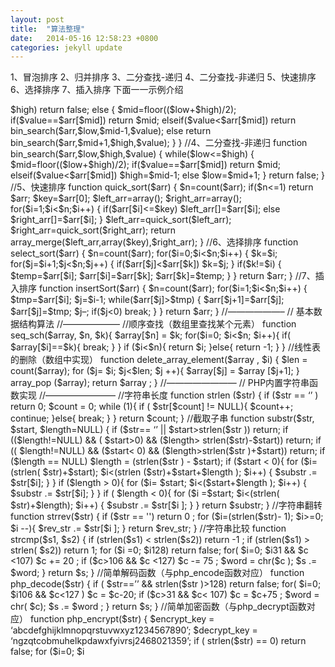 ```yaml
---
layout: post
title:  "算法整理"
date:   2014-05-16 12:58:23 +0800
categories: jekyll update
---
```


1、冒泡排序
2、归并排序
3、二分查找-递归
4、二分查找-非递归
5、快速排序
6、选择排序
7、插入排序
下面一一示例介绍
<?

//1、冒泡排序
function bubble_sort($arr) {
$n=count($arr);
for($i=0;$i<$n-1;$i++){
for($j=$i+1;$j<$n;$j++) {
if($arr[$j]<$arr[$i]) {
$temp=$arr[$i];
$arr[$i]=$arr[$j];
$arr[$j]=$temp;
}
}
}
return $arr;
}

//2、归并排序
function Merge(&$arr, $left, $mid, $right) {
$i = $left;
$j = $mid + 1;
$k = 0;
$temp = array();
while ($i <= $mid && $j <= $right)
{
if ($arr[$i] <= $arr[$j])
$temp[$k++] = $arr[$i++];
else
$temp[$k++] = $arr[$j++];
}
while ($i <= $mid)
$temp[$k++] = $arr[$i++];
while ($j <= $right)
$temp[$k++] = $arr[$j++];
for ($i = $left, $j = 0; $i <= $right; $i++, $j++)
$arr[$i] = $temp[$j];
}

function MergeSort(&$arr, $left, $right)
{
if ($left < $right)
{
$mid = floor(($left + $right) / 2);
MergeSort($arr, $left, $mid);
MergeSort($arr, $mid + 1, $right);
Merge($arr, $left, $mid, $right);
}
}

//3、二分查找-递归 function bin_search($arr,$low,$high,$value) { if($low>$high) return false; else { $mid=floor(($low+$high)/2); if($value==$arr[$mid]) return $mid; elseif($value<$arr[$mid]) return bin_search($arr,$low,$mid-1,$value); else return bin_search($arr,$mid+1,$high,$value); } }

//4、二分查找-非递归 function bin_search($arr,$low,$high,$value) { while($low<=$high) { $mid=floor(($low+$high)/2); if($value==$arr[$mid]) return $mid; elseif($value<$arr[$mid]) $high=$mid-1; else $low=$mid+1; } return false; }

//5、快速排序 function quick_sort($arr) { $n=count($arr); if($n<=1) return $arr; $key=$arr[0]; $left_arr=array(); $right_arr=array(); for($i=1;$i<$n;$i++) { if($arr[$i]<=$key) $left_arr[]=$arr[$i]; else $right_arr[]=$arr[$i]; } $left_arr=quick_sort($left_arr); $right_arr=quick_sort($right_arr); return array_merge($left_arr,array($key),$right_arr); }

//6、选择排序 function select_sort($arr) { $n=count($arr); for($i=0;$i<$n;$i++) { $k=$i; for($j=$i+1;$j<$n;$j++) { if($arr[$j]<$arr[$k]) $k=$j; } if($k!=$i) { $temp=$arr[$i]; $arr[$i]=$arr[$k]; $arr[$k]=$temp; } } return $arr; }

//7、插入排序 function insertSort($arr) { $n=count($arr); for($i=1;$i<$n;$i++) { $tmp=$arr[$i]; $j=$i-1; while($arr[$j]>$tmp) { $arr[$j+1]=$arr[$j]; $arr[$j]=$tmp; $j–; if($j<0) break; } } return $arr; }

//——————– // 基本数据结构算法 //——————– //顺序查找（数组里查找某个元素） function seq_sch($array, $n, $k){
$array[$n] = $k;
for($i=0; $i<$n; $i++){
if( $array[$i]==$k){
break;
}
}
if ($i<$n){
return $i;
}else{
return -1;
}
}
//线性表的删除（数组中实现） function delete_array_element($array , $i) { $len = count($array);
for ($j= $i; $j<$len; $j ++){ $array[$j] = $array [$j+1]; } array_pop ($array); return $array ; }
//———————— // PHP内置字符串函数实现 //———————— //字符串长度 function strlen ($str) { if ($str == ‘’ ) return 0; $count = 0; while (1){ if ( $str[$count] != NULL){ $count++; continue; }else{ break; } } return $count; } //截取子串 function substr($str, $start, $length=NULL) { if ($str== ‘’ || $start>strlen($str )) return; if (($length!=NULL) && ( $start>0) && ($length> strlen($str)-$start)) return; if (( $length!=NULL) && ($start< 0) && ($length>strlen($str )+$start)) return; if ($length == NULL) $length = (strlen($str ) - $start);

    if ($start <  0){ 
            for ($i=(strlen( $str)+$start); $i<(strlen ($str)+$start+$length ); $i++) { 
                    $substr .=  $str[$i]; 
            } 
    } 
    if ($length  > 0){ 
            for ($i= $start; $i<($start+$length ); $i++) { 
                    $substr  .= $str[$i]; 
            } 
    } 
    if ( $length < 0){ 
            for ($i =$start; $i<(strlen( $str)+$length); $i++) { 
                    $substr .= $str[$i ]; 
            } 
    } 
    return $substr;  }  //字符串翻转  function strrev($str)  { 
    if ($str == '') return 0 ; 
    for ($i=(strlen($str)- 1); $i>=0; $i --){ 
            $rev_str .= $str[$i ]; 
    } 
    return $rev_str;  } 

//字符串比较 function strcmp($s1, $s2) { if (strlen($s1) < strlen($s2)) return -1 ; if (strlen($s1) > strlen( $s2)) return 1; for ($i =0; $i<strlen($s1 ); $i++){ if ($s1[ $i] == $s2[$i]){ continue; }else{ return false; } } return 0; }

//查找字符串 function strstr($str, $substr) { $m = strlen($str); $n = strlen($substr ); if ($m < $n) return false ; for ($i=0; $i <=($m-$n+1); $i ++){ $sub = substr( $str, $i, $n); if ( strcmp($sub, $substr) == 0) return $i; } return false ; } //字符串替换 function str_replace($substr , $newsubstr, $str) { $m = strlen($str); $n = strlen($substr ); $x = strlen($newsubstr ); if (strchr($str, $substr ) == false) return false; for ( $i=0; $i<=($m- $n+1); $i++){ $i = strchr($str, $substr); $str = str_delete ($str, $i, $n); $str = str_insert($str, $i, $newstr); } return $str ; }

//——————– // 自实现字符串处理函数 //——————– //插入一段字符串 function str_insert($str, $i , $substr) { for($j=0 ; $j<$i; $j ++){ $startstr .= $str[$j ]; } for ($j=$i; $j <strlen($str); $j ++){ $laststr .= $str[$j ]; } $str = ($startstr . $substr . $laststr); return $str ; } //删除一段字符串 function str_delete($str , $i, $j) { for ( $c=0; $c<$i; $c++){ $startstr .= $str [$c]; } for ($c=( $i+$j); $c<strlen ($str); $c++){ $laststr .= $str[$c]; } $str = ($startstr . $laststr ); return $str; } //复制字符串 function strcpy($s1, $s2 ) { if (strlen($s1)==NULL || !isset( $s2)) return; for ($i=0 ; $i<strlen($s1); $i++){ $s2[] = $s1 [$i]; } return $s2; } //连接字符串 function strcat($s1 , $s2) { if (!isset($s1) || !isset( $s2)) return; $newstr = $s1 ; for($i=0; $i <count($s); $i ++){ $newstr .= $st[$i ]; } return $newsstr; } //简单编码函数（与php_decode函数对应） function php_encode($str) { if ( $str==’’ && strlen( $str)>128) return false; for( $i=0; $i<strlen ($str); $i++){ $c = ord($str[$i ]); if ($c>31 && $c <107) $c += 20 ; if ($c>106 && $c <127) $c -= 75 ; $word = chr($c ); $s .= $word; }
return $s;
} //简单解码函数（与php_encode函数对应） function php_decode($str) { if ( $str==’’ && strlen($str )>128) return false; for( $i=0; $i<strlen ($str); $i++){ $c = ord($word); if ( $c>106 && $c<127 ) $c = $c-20; if ($c>31 && $c< 107) $c = $c+75 ; $word = chr( $c); $s .= $word ; }
return $s;
} //简单加密函数（与php_decrypt函数对应） function php_encrypt($str) { $encrypt_key = ‘abcdefghijklmnopqrstuvwxyz1234567890’; $decrypt_key = ‘ngzqtcobmuhelkpdawxfyivrsj2468021359’; if ( strlen($str) == 0) return false; for ($i=0; $i<strlen($str); $i ++){ for ($j=0; $j <strlen($encrypt_key); $j ++){ if ($str[$i] == $encrypt_key [$j]){ $enstr .= $decrypt_key[$j]; break; } } } return $enstr; } //简单解密函数（与php_encrypt函数对应） function php_decrypt($str) { $encrypt_key = ‘abcdefghijklmnopqrstuvwxyz1234567890’; $decrypt_key = ‘ngzqtcobmuhelkpdawxfyivrsj2468021359’; if ( strlen($str) == 0) return false; for ($i=0; $i<strlen($str); $i ++){ for ($j=0; $j <strlen($decrypt_key); $j ++){ if ($str[$i] == $decrypt_key [$j]){ $enstr .= $encrypt_key[$j]; break; } } } return $enstr; } ?>







[jekyll-docs]: http://jekyllrb.com/docs/home
[jekyll-gh]:   https://github.com/jekyll/jekyll
[jekyll-talk]: https://talk.jekyllrb.com/
